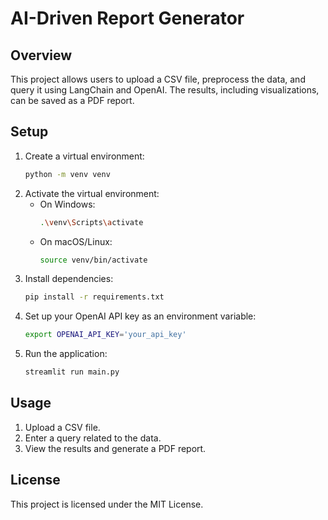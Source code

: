 # AI-Driven Report Generator

## Overview

This project allows users to upload a CSV file, preprocess the data, and query it using LangChain and OpenAI. The results, including visualizations, can be saved as a PDF report.

## Setup

1. Create a virtual environment:
    ```bash
    python -m venv venv
    ```
2. Activate the virtual environment:
    - On Windows:
      ```bash
      .\venv\Scripts\activate
      ```
    - On macOS/Linux:
      ```bash
      source venv/bin/activate
      ```
3. Install dependencies:
    ```bash
    pip install -r requirements.txt
    ```
4. Set up your OpenAI API key as an environment variable:
    ```bash
    export OPENAI_API_KEY='your_api_key'
    ```
5. Run the application:
    ```bash
    streamlit run main.py
    ```

## Usage

1. Upload a CSV file.
2. Enter a query related to the data.
3. View the results and generate a PDF report.

## License

This project is licensed under the MIT License.
